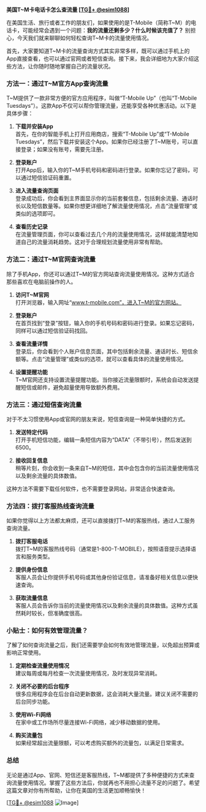 **美国T~M卡电话卡怎么查流量 [[TG💪+ @esim1088](https://t.me/s/esim1088)]**

在美国生活、旅行或者工作的朋友们，如果使用的是T-Mobile（简称T~M）的电话卡，可能经常会遇到一个问题：**我的流量还剩多少？什么时候该充值了？** 别担心，今天我们就来聊聊如何轻松查询T~M卡的流量使用情况。

首先，大家要知道T~M卡的流量查询方式其实非常多样，既可以通过手机上的App直接查看，也可以通过官网或者短信查询。接下来，我会详细地为大家介绍这些方法，让你随时随地掌握自己的流量状况。

### 方法一：通过T~M官方App查询流量

T~M提供了一款非常方便的官方应用程序，叫做“T-Mobile Up”（也叫“T-Mobile Tuesdays”）。这款App不仅可以帮你管理流量，还能享受各种优惠活动。以下是具体步骤：

1. **下载并安装App**  
   首先，在你的智能手机上打开应用商店，搜索“T-Mobile Up”或“T-Mobile Tuesdays”，然后下载并安装这个App。如果你已经注册了T~M账号，可以直接登录；如果没有账号，需要先注册。

2. **登录账户**  
   打开App后，输入你的T~M手机号码和密码进行登录。如果你忘记了密码，可以通过短信验证码重置。

3. **进入流量查询页面**  
   登录成功后，你会看到主界面显示你的当前套餐信息，包括剩余流量、通话时长以及短信数量等。如果你想更详细地了解流量使用情况，点击“流量管理”或类似的选项即可。

4. **查看历史记录**  
   在流量管理页面，你可以查看过去几个月的流量使用情况，这样就能清楚地知道自己的流量消耗趋势。这对于合理规划流量使用非常有帮助。

### 方法二：通过T~M官网查询流量

除了手机App，你还可以通过T~M的官方网站查询流量使用情况。这种方式适合那些喜欢在电脑前操作的人。

1. **访问T~M官网**  
   打开浏览器，输入网址“www.t-mobile.com”，进入T~M的官方网站。

2. **登录账户**  
   在首页找到“登录”按钮，输入你的手机号码和密码进行登录。如果忘记密码，同样可以通过短信验证码找回。

3. **查看流量详情**  
   登录后，你会看到个人账户信息页面，其中包括剩余流量、通话时长、短信余额等。点击“流量管理”或类似的选项，就可以查看具体的流量使用情况。

4. **设置提醒功能**  
   T~M官网还支持设置流量提醒功能。当你接近流量限额时，系统会自动发送提醒短信或邮件，避免超量使用导致额外费用。

### 方法三：通过短信查询流量

对于不太习惯使用App或官网的朋友来说，短信查询是一种简单快捷的方式。

1. **发送特定代码**  
   打开手机短信功能，编辑一条短信内容为“DATA”（不带引号），然后发送到6500。

2. **接收回复信息**  
   稍等片刻，你会收到一条来自T~M的短信，其中会包含你的当前流量使用情况以及剩余流量的具体数值。

这种方法不需要下载任何软件，也不需要登录网站，非常适合快速查询。

### 方法四：拨打客服热线查询流量

如果你觉得以上方法都太麻烦，还可以直接拨打T~M的客服热线，通过人工服务查询流量。

1. **拨打客服电话**  
   拨打T~M的客服热线号码（通常是1-800-T-MOBILE），按照语音提示选择语言和服务类型。

2. **提供身份信息**  
   客服人员会让你提供手机号码或其他身份验证信息，请准备好相关信息以便快速查询。

3. **获取流量信息**  
   客服人员会告诉你当前的流量使用情况以及剩余流量的具体数值。这种方式虽然耗时较长，但准确度很高。

### 小贴士：如何有效管理流量？

了解了如何查询流量之后，我们还需要学会如何有效地管理流量，以免超出预算或影响正常使用。

1. **定期检查流量使用情况**  
   建议每周或每月检查一次流量使用情况，及时发现异常消耗。

2. **关闭不必要的后台程序**  
   很多应用程序会在后台自动更新数据，这会消耗大量流量。建议关闭不需要的后台同步功能。

3. **使用Wi-Fi网络**  
   在家中或工作场所尽量连接Wi-Fi网络，减少移动数据的使用。

4. **购买流量包**  
   如果经常超出流量限额，可以考虑购买额外的流量包，以满足日常需求。

### 总结

无论是通过App、官网、短信还是客服热线，T~M都提供了多种便捷的方式来查询流量使用情况。掌握了这些方法后，你就再也不用担心流量不足的问题了。希望这篇文章对你有所帮助，让你在美国的生活更加顺畅愉快！

[[TG💪+ @esim1088](https://t.me/s/esim1088) ![Image](https://i.postimg.cc/4NQfJmqS/Snipaste-2025-05-13-00-14-12.png)]